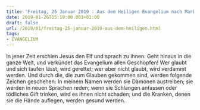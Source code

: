 ```yaml
---
title: 'Freitag, 25 Januar 2019 : Aus dem Heiligen Evangelium nach Markus - Mk 16,15-18.'
date: 2019-01-26T15:19:00.001+01:00
draft: false
url: /2019/01/freitag-25-januar-2019-aus-dem-heiligen.html
tags: 
- EVANGELIUM
---
```


In jener Zeit erschien Jesus den Elf und sprach zu ihnen: Geht hinaus in die ganze Welt, und verkündet das Evangelium allen Geschöpfen! Wer glaubt und sich taufen lässt, wird gerettet; wer aber nicht glaubt, wird verdammt werden. Und durch die, die zum Glauben gekommen sind, werden folgende Zeichen geschehen: In meinem Namen werden sie Dämonen austreiben; sie werden in neuen Sprachen reden; wenn sie Schlangen anfassen oder tödliches Gift trinken, wird es ihnen nicht schaden; und die Kranken, denen sie die Hände auflegen, werden gesund werden.
